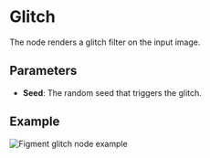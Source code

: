 # Glitch

The node renders a glitch filter on the input image.

## Parameters

- **Seed**: The random seed that triggers the glitch.

## Example

<img src="/img/nodes/glitch.jpg" alt="Figment glitch node example"/>
